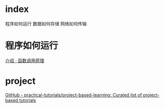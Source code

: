 # index
程序如何运行
数据如何存储
网络如何传输

# 程序如何运行
[介绍 · 函数调用原理](https://gitbook.coder.cat/function-call-principle/)

# project
[GitHub - practical-tutorials/project-based-learning: Curated list of project-based tutorials](https://github.com/practical-tutorials/project-based-learning#javascript)